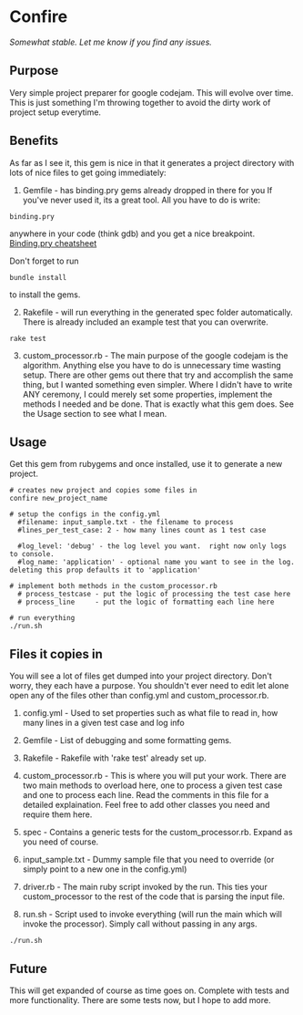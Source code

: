 # Confire
*Somewhat stable.  Let me know if you find any issues.*

## Purpose
Very simple project preparer for google codejam.  This will evolve over time.  This is just something I'm throwing together to avoid the dirty work of project setup everytime.

## Benefits
As far as I see it, this gem is nice in that it generates a project directory with lots of nice files to get going immediately:

1.  Gemfile - has binding.pry gems already dropped in there for you
  If you've never used it, its a great tool.  All you have to do is write:
```shell
binding.pry
```
anywhere in your code (think gdb) and you get a nice breakpoint.  [Binding.pry cheatsheet](https://gist.github.com/lfender6445/9919357)

Don't forget to run
```shell
bundle install
```
to install the gems.

2.  Rakefile - will run everything in the generated spec folder automatically.  There is already included an example test that you can overwrite.
```shell
rake test
```

3.  custom_processor.rb - The main purpose of the google codejam is the algorithm.  Anything else you have to do is unnecessary time wasting setup.  There are other gems out there that try and accomplish the same thing, but I wanted something even simpler.  Where I didn't have to write ANY ceremony, I could merely set some properties, implement the methods I needed and be done.  That is exactly what this gem does.  See the Usage section to see what I mean.


## Usage
Get this gem from rubygems and once installed, use it to generate a new project.

```shell
# creates new project and copies some files in
confire new_project_name

# setup the configs in the config.yml
  #filename: input_sample.txt - the filename to process
  #lines_per_test_case: 2 - how many lines count as 1 test case

  #log_level: 'debug' - the log level you want.  right now only logs to console.
  #log_name: 'application' - optional name you want to see in the log. deleting this prop defaults it to 'application'

# implement both methods in the custom_processor.rb
  # process_testcase - put the logic of processing the test case here
  # process_line     - put the logic of formatting each line here

# run everything
./run.sh
```

## Files it copies in
You will see a lot of files get dumped into your project directory.  Don't worry, they each have a purpose.  You shouldn't ever need to edit let alone open any of the files other than config.yml and custom_processor.rb.

1.  config.yml - Used to set properties such as what file to read in, how many lines in a given test case and log info

2.  Gemfile - List of debugging and some formatting gems.

3.  Rakefile - Rakefile with 'rake test' already set up.

4.  custom_processor.rb - This is where you will put your work.  There are two main methods to overload here, one to process a given test case and one to process each line.  Read the comments in this file for a detailed explaination.  Feel free to add other classes you need and require them here.

5.  spec - Contains a generic tests for the custom_processor.rb.  Expand as you need of course.

6.  input_sample.txt - Dummy sample file that you need to override (or simply point to a new one in the config.yml)

7.  driver.rb - The main ruby script invoked by the run.  This ties your custom_processor to the rest of the code that is parsing the input file.

8.  run.sh - Script used to invoke everything (will run the main which will invoke the processor).  Simply call without passing in any args.
```shell
./run.sh
```

## Future
This will get expanded of course as time goes on.  Complete with tests and more functionality.   There are some tests now, but I hope to add more.

